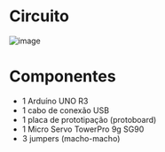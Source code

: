 # Circuito
![image](https://github.com/joanaleoni/arduino-exercicios/assets/77423877/591bafc3-52e9-471b-8681-aa4646801cad)

# Componentes
- 1 Arduíno UNO R3
- 1 cabo de conexão USB
- 1 placa de prototipação (protoboard)
- 1 Micro Servo TowerPro 9g SG90
- 3 jumpers (macho-macho)
